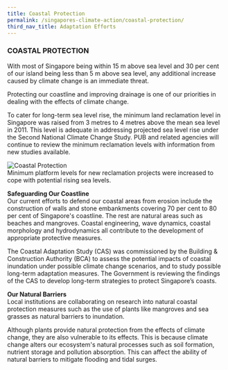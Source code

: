 ```yaml
---
title: Coastal Protection
permalink: /singapores-climate-action/coastal-protection/
third_nav_title: Adaptation Efforts
---
```


### COASTAL PROTECTION

With most of Singapore being within 15 m above sea level and 30 per cent of our island being less than 5 m above sea level, any additional increase caused by climate change is an immediate threat.

Protecting our coastline and improving drainage is one of our priorities in dealing with the effects of climate change.

To cater for long-term sea level rise, the minimum land reclamation level in Singapore was raised from 3 metres to 4 metres above the mean sea level in 2011. This level is adequate in addressing projected sea level rise under the Second National Climate Change Study. PUB and related agencies will continue to review the minimum reclamation levels with information from new studies available.

![Coastal Protection](/images/coastal-protection.jpg "Coastal Protection")  
Minimum platform levels for new reclamation projects were increased to cope with potential rising sea levels.

**Safeguarding Our Coastline**  
Our current efforts to defend our coastal areas from erosion include the construction of walls and stone embankments covering 70 per cent to 80 per cent of Singapore's coastline. The rest are natural areas such as beaches and mangroves. Coastal engineering, wave dynamics, coastal morphology and hydrodynamics all contribute to the development of appropriate protective measures.

The Coastal Adaptation Study (CAS) was commissioned by the Building & Construction Authority (BCA) to assess the potential impacts of coastal inundation under possible climate change scenarios, and to study possible long-term adaptation measures. The Government is reviewing the findings of the CAS to develop long-term strategies to protect Singapore’s coasts.

**Our Natural Barriers**  
Local institutions are collaborating on research into natural coastal protection measures such as the use of plants like mangroves and sea grasses as natural barriers to inundation.

Although plants provide natural protection from the effects of climate change, they are also vulnerable to its effects. This is because climate change alters our ecosystem's natural processes such as soil formation, nutrient storage and pollution absorption. This can affect the ability of natural barriers to mitigate flooding and tidal surges.